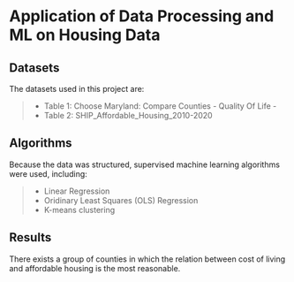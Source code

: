 # Application of Data Processing and ML on Housing Data

## Datasets 

The datasets used in this project are: 

> - Table 1: Choose Maryland: Compare Counties - Quality Of Life -  
> - Table 2: SHIP_Affordable_Housing_2010-2020
## Algorithms 
Because the data was structured, supervised machine learning algorithms were used, including:
> - Linear Regression
> - Oridinary Least Squares (OLS) Regression
> - K-means clustering

## Results

There exists a group of counties in which the relation between cost of living and affordable housing is the most reasonable.
